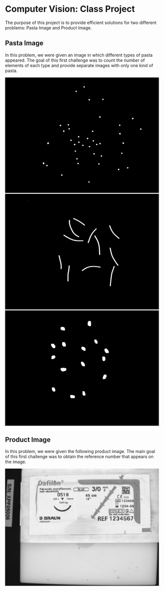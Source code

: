 # Computer Vision: Class Project

The purpose of this project is to provide efficient solutions for two different problems: Pasta Image and Product Image. 

## Pasta Image

In this problem, we were given an image in which different types of pasta appeared. The
goal of this first challenge was to count the number of elements of each type and provide
separate images with only one kind of pasta.

![Pata_problem/Pasta_images/isolated/product.jpg](https://github.com/juliagartor/Project-Computer-Vision/blob/main/Pasta_problem/Pasta_images/isolated/grains.png)
![Pata_problem/Pasta_images/isolated/product.jpg](https://github.com/juliagartor/Project-Computer-Vision/blob/main/Pasta_problem/Pasta_images/isolated/spaguetti.png)
![Pata_problem/Pasta_images/isolated/product.jpg](https://github.com/juliagartor/Project-Computer-Vision/blob/main/Pasta_problem/Pasta_images/isolated/pasta.png)

## Product Image

In this problem, we were given the following product image. The main goal of this first
challenge was to obtain the reference number that appears on the image.

![Image Description](https://raw.githubusercontent.com/juliagartor/Project-Computer-Vision/main/ref_num_problem/original.bmp?token=GHSAT0AAAAAACBVIKQ4GCQT55QZCU6JXNQIZDLTIVQ)

